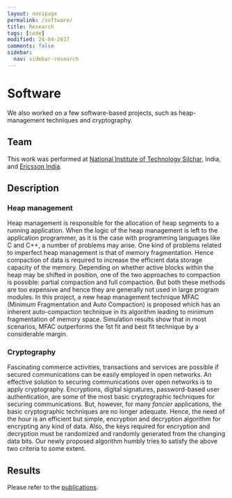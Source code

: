 ```yaml
---
layout: novipage
permalink: /software/
title: Research
tags: [code]
modified: 24-04-2017
comments: false
sidebar:
  nav: sidebar-research
---
```


# Software
We also worked on a few software-based projects, such as heap-management techniques and cryptography.

## Team
This work was performed at [National Institute of Technology Silchar](http://www.nits.ac.in/), India, and <a href="http://www.ericsson.com/in">Ericsson India</a>.

## Description 

### Heap management
Heap management is responsible for the allocation of heap segments to a running application. When the logic of the heap management is left to the application programmer, as it is the case with programming languages like C and C++, a number of problems may arise. One kind of problems related to imperfect heap management is that of memory fragmentation. Hence compaction of data is required to increase the efficient data storage capacity of the memory. Depending on whether active blocks within the heap may be shifted in position, one of the two approaches to compaction is possible: partial compaction and full compaction. But both these methods are too expensive and hence they are generally not used in large program modules. In this project, a new heap management technique MFAC (Minimum Fragmentation and Auto Compaction) is proposed which has an inherent auto-compaction technique in its algorithm leading to minimum fragmentation of memory space. Simulation results show that in most scenarios, MFAC outperforms the 1st fit and best fit technique by a considerable margin. 


### Cryptography
Fascinating commerce activities, transactions and services are possible if secured communications can be easily employed in open networks. An effective solution to securing communications over open networks is to apply cryptography. Encryptions, digital signatures, password-based user authentication, are some of the most basic cryptographic techniques for securing communications. But, however, for many *fancier* applications, the basic cryptographic techniques are no longer adequate. Hence, the need of the hour is an efficient but simple, encryption and decryption algorithm for encrypting any kind of data. Also, the keys required for encryption and decryption must be randomized and randomly generated from the changing data bits. Our newly proposed algorithm humbly tries to satisfy the above two criteria to some extent. 

## Results   

Please refer to the [publications](https://soumyabrata.github.io/publications/).  